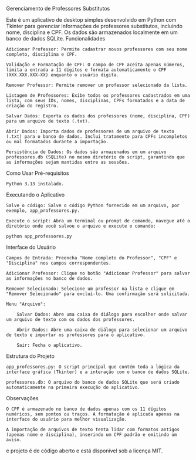 Gerenciamento de Professores Substitutos

Este é um aplicativo de desktop simples desenvolvido em Python com Tkinter para gerenciar informações de professores substitutos, incluindo nome, disciplina e CPF. Os dados são armazenados localmente em um banco de dados SQLite.
Funcionalidades

    Adicionar Professor: Permite cadastrar novos professores com seu nome completo, disciplina e CPF.

    Validação e Formatação de CPF: O campo de CPF aceita apenas números, limita a entrada a 11 dígitos e formata automaticamente o CPF (XXX.XXX.XXX-XX) enquanto o usuário digita.

    Remover Professor: Permite remover um professor selecionado da lista.

    Listagem de Professores: Exibe todos os professores cadastrados em uma lista, com seus IDs, nomes, disciplinas, CPFs formatados e a data de criação do registro.

    Salvar Dados: Exporta os dados dos professores (nome, disciplina, CPF) para um arquivo de texto (.txt).

    Abrir Dados: Importa dados de professores de um arquivo de texto (.txt) para o banco de dados. Inclui tratamento para CPFs incompletos ou mal formatados durante a importação.

    Persistência de Dados: Os dados são armazenados em um arquivo professores.db (SQLite) no mesmo diretório do script, garantindo que as informações sejam mantidas entre as sessões.

Como Usar
Pré-requisitos

    Python 3.13 instalado.

Executando o Aplicativo

    Salve o código: Salve o código Python fornecido em um arquivo, por exemplo, app_professores.py.

    Execute o script: Abra um terminal ou prompt de comando, navegue até o diretório onde você salvou o arquivo e execute o comando:

    python app_professores.py

Interface do Usuário

    Campos de Entrada: Preencha "Nome completo do Professor", "CPF" e "Disciplina" nos campos correspondentes.

    Adicionar Professor: Clique no botão "Adicionar Professor" para salvar as informações no banco de dados.

    Remover Selecionado: Selecione um professor na lista e clique em "Remover Selecionado" para excluí-lo. Uma confirmação será solicitada.

    Menu "Arquivo":

        Salvar Dados: Abre uma caixa de diálogo para escolher onde salvar um arquivo de texto com os dados dos professores.

        Abrir Dados: Abre uma caixa de diálogo para selecionar um arquivo de texto e importar os professores para o aplicativo.

        Sair: Fecha o aplicativo.

Estrutura do Projeto

    app_professores.py: O script principal que contém toda a lógica da interface gráfica (Tkinter) e a interação com o banco de dados SQLite.

    professores.db: O arquivo do banco de dados SQLite que será criado automaticamente na primeira execução do aplicativo.

Observações

    O CPF é armazenado no banco de dados apenas com os 11 dígitos numéricos, sem pontos ou traços. A formatação é aplicada apenas na interface do usuário para melhor visualização.

    A importação de arquivos de texto tenta lidar com formatos antigos (apenas nome e disciplina), inserindo um CPF padrão e emitindo um aviso.
e projeto é de código aberto e está disponível sob a licença MIT.
